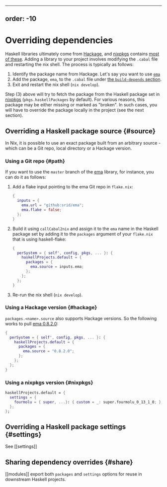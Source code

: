 ______________________________________________________________________

## order: -10

# Overriding dependencies

Haskell libraries ultimately come from [Hackage](https://hackage.haskell.org/), and [nixpkgs] contains [most of these](https://nixpkgs.haskell.page/). Adding a library to your project involves modifying the `.cabal` file and restarting the nix shell. The process is typically as follows:

1. Identify the package name from Hackage. Let's say you want to use [`ema`](https://hackage.haskell.org/package/ema)
1. Add the package, `ema`, to the `.cabal` file under [the `build-depends` section](https://cabal.readthedocs.io/en/3.4/cabal-package.html#pkg-field-build-depends).
1. Exit and restart the nix shell (`nix develop`).

Step (3) above will try to fetch the package from the Haskell package set in [nixpkgs] (`pkgs.haskellPackages` by default). For various reasons, this package may be either missing or marked as "broken". In such cases, you will have to override the package locally in the project (see the next section).

## Overriding a Haskell package source {#source}

In Nix, it is possible to use an exact package built from an arbitrary source - which can be a Git repo, local directory or a Hackage version.

### Using a Git repo {#path}

If you want to use the `master` branch of the [ema](https://hackage.haskell.org/package/ema) library, for instance, you can do it as follows:

1. Add a flake input pointing to the ema Git repo in `flake.nix`:
   ```nix
   {
     inputs = {
       ema.url = "github:srid/ema";
       ema.flake = false;
     };
   }
   ```
1. Build it using `callCabal2nix` and assign it to the `ema` name in the Haskell package set by adding it to the `packages` argument of your `flake.nix` that is using haskell-flake:
   ```nix
   {
     perSystem = { self', config, pkgs, ... }: {
       haskellProjects.default = {
         packages = {
           ema.source = inputs.ema;
         };
       };
     };
   }
   ```
1. Re-run the nix shell (`nix develop`).

### Using a Hackage version {#hackage}

`packages.<name>.source` also supports Hackage versions. So the following works to pull [ema 0.8.2.0](https://hackage.haskell.org/package/ema-0.8.2.0):

```nix
{
  perSystem = { self', config, pkgs, ... }: {
    haskellProjects.default = {
      packages = {
        ema.source = "0.8.2.0";
      };
    };
  };
}
```

### Using a nixpkgs version {#nixpkgs}

```nix
haskellProjects.default = {
  settings = {
    fourmolu = { super, ...}: { custom = _: super.fourmolu_0_13_1_0; };
  };
};
```

## Overriding a Haskell package settings {#settings}

See \[\[settings\]\]

## Sharing dependency overrides {#share}

\[\[modules\]\] export both `packages` and `settings` options for reuse in downstream Haskell projects.

[nixpkgs]: https://nixos.asia/en/nixpkgs
